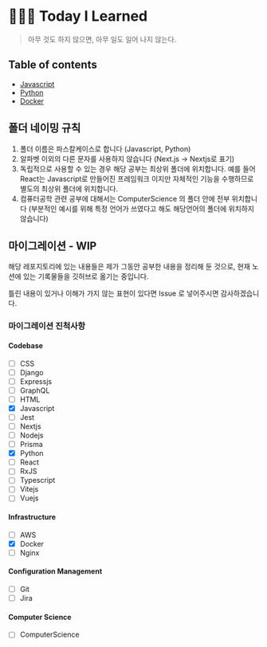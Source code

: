 # 👨🏻‍💻 Today I Learned
> 아무 것도 하지 않으면, 아무 일도 일어 나지 않는다.

## Table of contents
* [Javascript](./Javascript)
* [Python](./Python)
* [Docker](./Docker)

## 폴더 네이밍 규칙
1. 폴더 이름은 파스칼케이스로 합니다 (Javascript, Python)
2. 알파벳 이외의 다른 문자를 사용하지 않습니다 (Next.js -> Nextjs로 표기)
3. 독립적으로 사용할 수 있는 경우 해당 공부는 최상위 폴더에 위치합니다. 예를 들어 React는 Javascript로 만들어진 프레임워크 이지만 자체적인 기능을 수행하므로 별도의 최상위 폴더에 위치합니다.
4. 컴퓨터공학 관련 공부에 대해서는 ComputerScience 의 폴더 안에 전부 위치합니다 (부분적인 예시를 위해 특정 언어가 쓰였다고 해도 해당언어의 폴더에 위치하지 않습니다)

## 마이그레이션 - WIP
해당 레포지토리에 있는 내용들은 제가 그동안 공부한 내용을 정리해 둔 것으로, 현재 노션에 있는 기록물들을 깃허브로 옮기는 중입니다.

틀린 내용이 있거나 이해가 가지 않는 표현이 있다면 Issue 로 넣어주시면 감사하겠습니다.

### 마이그레이션 진척사항
#### Codebase
- [ ] CSS
- [ ] Django
- [ ] Expressjs
- [ ] GraphQL
- [ ] HTML
- [X] Javascript
- [ ] Jest
- [ ] Nextjs
- [ ] Nodejs
- [ ] Prisma
- [X] Python
- [ ] React
- [ ] RxJS
- [ ] Typescript
- [ ] Vitejs
- [ ] Vuejs

#### Infrastructure
- [ ] AWS
- [X] Docker
- [ ] Nginx

#### Configuration Management
- [ ] Git
- [ ] Jira

#### Computer Science
- [ ] ComputerScience

